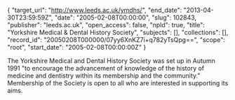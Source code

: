{
  "target_url": "http://www.leeds.ac.uk/ymdhs/", 
  "end_date": "2013-04-30T23:59:59Z", 
  "date": "2005-02-08T00:00:00", 
  "slug": 102843, 
  "publisher": "leeds.ac.uk", 
  "open_access": false, 
  "npld": true, 
  "title": "Yorkshire Medical & Dental History Society", 
  "subjects": [], 
  "collections": [], 
  "record_id": "20050208T000000/07yy6XnKZ7i+q782yTsQpg==", 
  "scope": "root", 
  "start_date": "2005-02-08T00:00:00Z"
}

The Yorkshire Medical and Dental History Society was set up in Autumn 1991 "to encourage the advancement of knowledge of the history of medicine and dentistry within its membership and the community." Membership of the Society is open to all who are interested in supporting its aims.